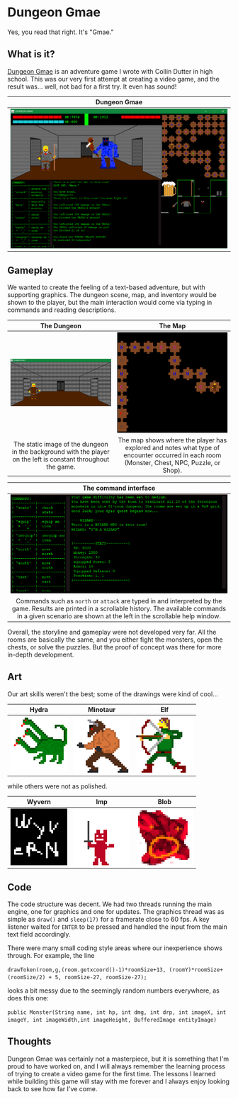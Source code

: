 # Dungeon Gmae

Yes, you read that right. It's "Gmae."

## What is it?

[Dungeon Gmae](https://github.com/nullromo/DungeonGmae) is an adventure game I wrote with Collin Dutter in high school. This was our very first attempt at creating a video game, and the result was... well, not bad for a first try. It even has sound!

| Dungeon Gmae |
|:-:|
|![Game][Game] |

## Gameplay

We wanted to create the feeling of a text-based adventure, but with supporting graphics. The dungeon scene, map, and inventory would be shown to the player, but the main interaction would come via typing in commands and reading descriptions.

| The Dungeon | The Map |
|:-:|:-:|
| ![Dungeon][Dungeon] | ![Map][Map] |
| The static image of the dungeon in the background with the player on the left is constant throughout the game. | The map shows where the player has explored and notes what type of encounter occurred in each room (Monster, Chest, NPC, Puzzle, or Shop). |

| The command interface |
|:-:|
| ![Commands][Commands] |
| Commands such as `north` or `attack` are typed in and interpreted by the game. Results are printed in a scrollable history. The available commands in a given scenario are shown at the left in the scrollable help window. |

Overall, the storyline and gameplay were not developed very far. All the rooms are basically the same, and you either fight the monsters, open the chests, or solve the puzzles. But the proof of concept was there for more in-depth development.

## Art

Our art skills weren't the best; some of the drawings were kind of cool...

| Hydra | Minotaur | Elf |
|:-:|:-:|:-:|
| ![Hydra][Hydra] | ![Minotaur][Minotaur] | ![Elf][Elf] |

while others were not as polished.

| Wyvern | Imp | Blob |
|:-:|:-:|:-:|
| ![Wyvern][Wyvern] | ![Imp][Imp] | ![Blob][Blob] |

## Code

The code structure was decent. We had two threads running the main engine, one for graphics and one for updates. The graphics thread was as simple as `draw()` and `sleep(17)` for a framerate close to 60 fps. A key listener waited for `ENTER` to be pressed and handled the input from the main text field accordingly.

There were many small coding style areas where our inexperience shows through. For example, the line

`drawToken(room,g,(room.getxcoord()-1)*roomSize+13, (roomY)*roomSize+(roomSize/2) + 5, roomSize-27, roomSize-27);`

looks a bit messy due to the seemingly random numbers everywhere, as does this one: 

`public Monster(String name, int hp, int dmg, int drp, int imageX, int imageY, int imageWidth,int imageHeight, BufferedImage entityImage)`

## Thoughts

Dungeon Gmae was certainly not a masterpiece, but it is something that I'm proud to have worked on, and I will always remember the learning process of trying to create a video game for the first time. The lessons I learned while building this game will stay with me forever and I always enjoy looking back to see how far I've come.

[//]: # (images)
[Hydra]: ./images/hydra.png "Hydra"
[Minotaur]: ./images/minotaur.png "Minotaur"
[Elf]: ./images/elf.png "Elf"
[Wyvern]: ./images/wyvern.png "Wyvern"
[Imp]: ./images/imp.png "Imp"
[Blob]: ./images/blob.png "Blob"
[Dungeon]: ./images/dungeon.png "The Dungeon"
[Map]: ./images/map.png "The Map"
[Commands]: ./images/commands.png "The Command Interface"
[Game]: ./images/game.png "The game"
